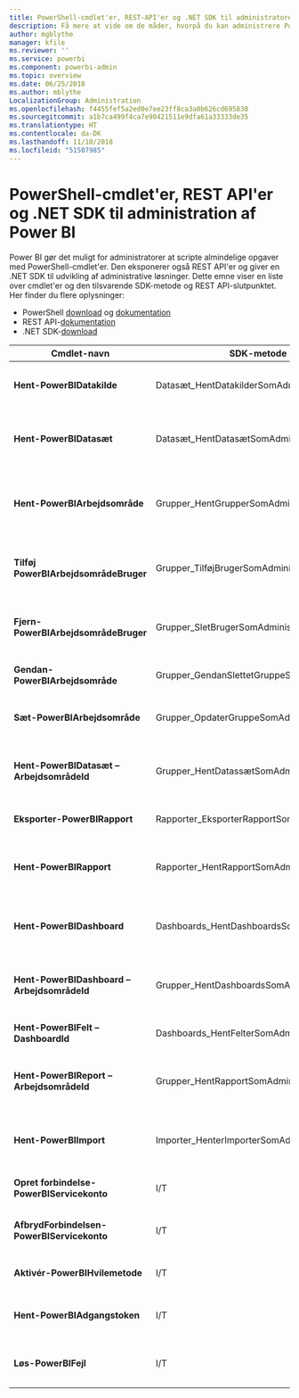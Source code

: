 ```yaml
---
title: PowerShell-cmdlet'er, REST-API'er og .NET SDK til administratorer
description: Få mere at vide om de måder, hvorpå du kan administrere Power BI via scripts og programmerings-API'er.
author: mgblythe
manager: kfile
ms.reviewer: ''
ms.service: powerbi
ms.component: powerbi-admin
ms.topic: overview
ms.date: 06/25/2018
ms.author: mblythe
LocalizationGroup: Administration
ms.openlocfilehash: f4455fef5a2ed0e7ee23ff8ca3a0b626cd695838
ms.sourcegitcommit: a1b7ca499f4ca7e90421511e9dfa61a33333de35
ms.translationtype: HT
ms.contentlocale: da-DK
ms.lasthandoff: 11/10/2018
ms.locfileid: "51507985"
---
```

# <a name="powershell-cmdlets-rest-apis-and-net-sdk-for-power-bi-administration"></a>PowerShell-cmdlet'er, REST API'er og .NET SDK til administration af Power BI
Power BI gør det muligt for administratorer at scripte almindelige opgaver med PowerShell-cmdlet'er. Den eksponerer også REST API'er og giver en .NET SDK til udvikling af administrative løsninger. Dette emne viser en liste over cmdlet'er og den tilsvarende SDK-metode og REST API-slutpunktet. Her finder du flere oplysninger:

  - PowerShell [download](https://www.powershellgallery.com/packages/MicrosoftPowerBIMgmt/) og [dokumentation](https://docs.microsoft.com/powershell/power-bi/overview?view=powerbi-ps)
  - REST API-[dokumentation](https://docs.microsoft.com/rest/api/power-bi/admin)
  - .NET SDK-[download](https://www.nuget.org/packages/Microsoft.PowerBI.Api/) 


| **Cmdlet-navn** | **SDK-metode** | **REST API-slutpunkt** | **Beskrivelse** |
| --- | --- | --- | --- |
| **Hent-PowerBIDatakilde** | Datasæt\_HentDatakilderSomAdministrator | /v1.0/myorg/admin/datasets/{datasetkey}/datasources | Henter datakilderne for et givet datasæt. |
| **Hent-PowerBIDatasæt** | Datasæt\_HentDatasætSomAdministrator | /v1.0/myorg/admin/datasets | Henter den komplette liste over datasæt i en Power BI-lejer. |
| **Hent-PowerBIArbejdsområde** | Grupper\_HentGrupperSomAdministrator | /v1.0/myorg/admin/groups | Henter den komplette liste over arbejdsområder i en Power BI-lejer. |
| **Tilføj PowerBIArbejdsområdeBruger** | Grupper\_TilføjBrugerSomAdministrator | /v1.0/myorg/admin/groups/{groupId}/users | Tilføjer en bruger som medlem af et givet arbejdsområde. |
| **Fjern-PowerBIArbejdsområdeBruger** | Grupper\_SletBrugerSomAdministrator | /v1.0/myorg/admin/groups/{groupId}/users/{user} | Fjerner en bruger fra medlemslisten for et givet arbejdsområde. |
| **Gendan-PowerBIArbejdsområde** | Grupper\_GendanSlettetGruppeSomAdministrator | /v1.0/myorg/admin/groups/{groupId}/restore | Gendanner et slettet arbejdsområde. |
| **Sæt-PowerBIArbejdsområde** | Grupper\_OpdaterGruppeSomAdministrator | /v1.0/myorg/admin/groups/{groupId} | Opdaterer egenskaberne for et givet arbejdsområde. |
| **Hent-PowerBIDatasæt – ArbejdsområdeId** | Grupper\_HentDatassætSomAdministrator | /v1.0/myorg/admin/groups/{group\_id}/datasets | Henter datasættene inden for et givet arbejdsområde. |
| **Eksporter-PowerBIRapport** | Rapporter\_EksporterRapportSomAdministrator | I/T | Eksporterer en given rapport til en lokal fil. |
| **Hent-PowerBIRapport** | Rapporter\_HentRapportSomAdministrator | /v1.0/myorg/admin/reports | Henter den komplette liste over rapporter i en Power BI-lejer. |
| **Hent-PowerBIDashboard** | Dashboards\_HentDashboardsSomAdministrator | /v1.0/myorg/admin/dashboards | Henter den komplette liste over dashboards i en Power BI-lejer. |
| **Hent-PowerBIDashboard – ArbejdsområdeId** | Grupper\_HentDashboardsSomAdministrator | /v1.0/myorg/admin/groups/{group\_id}/dashboards | Henter dashboards inden for et givet arbejdsområde. |
| **Hent-PowerBIFelt – DashboardId** | Dashboards\_HentFelterSomAdministrator | /v1.0/myorg/admin/dashboards/{dashboard\_id}/tiles | Henter felterne til et givet dashboard. |
| **Hent-PowerBIReport – ArbejdsområdeId** | Grupper\_HentRapportSomAdministrator | /v1.0/myorg/admin/groups/{group\_id}/reports | Henter rapporterne inden for et givet arbejdsområde. |
| **Hent-PowerBIImport** | Importer\_HenterImporterSomAdministrator | /v1.0/myorg/admin/imports | Henter den komplette liste over importer i en Power BI-lejer. |
| **Opret forbindelse-PowerBIServicekonto** | I/T | I/T | Log på Power BI, og begynd en session. |
| **AfbrydForbindelsen-PowerBIServicekonto** | I/T | I/T | Log af Power BI, og luk den eksisterende session. |
| **Aktivér-PowerBIHvilemetode** | I/T | I/T | Send vilkårlige REST API-kald til Power BI. |
| **Hent-PowerBIAdgangstoken** | I/T | I/T | Få adgangstokenet til Power BI i en session. |
| **Løs-PowerBIFejl** | I/T | I/T | Få detaljerede fejloplysninger for mislykkedes cmdlet-kald. |